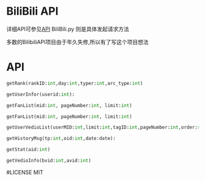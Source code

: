 # BiliBili API

详细API可参见[API](data/API.json)
 BiliBili.py 则是具体发起请求方法

 多数的BilibiliAPI项目由于年久失修,所以有了写这个项目想法

# API

```py
getRank(rankID:int,day:int,typer:int,arc_type:int)
```
```py
getUserInfor(userid:int):
```
```py
getFanList(mid:int, pageNumber:int, limit:int)
```
```py
getFanList(mid:int, pageNumber:int, limit:int)
```
```py
getUserVedioList(userMID:int,limit:int,tagID:int,pageNumber:int,order:str)
```
```py
getHistoryMsg(tp:int,oid:int,date:date):
```
```py
getStat(aid:int)
```
```py
getVedioInfo(bvid:int,avid:int)
```


#LICENSE
MIT


